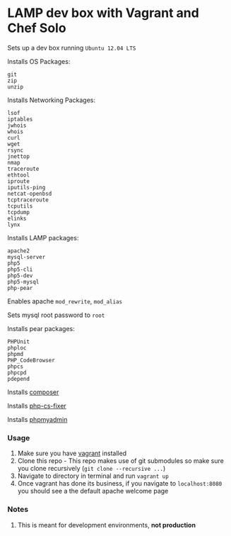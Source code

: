 # LAMP dev box with Vagrant and Chef Solo

Sets up a dev box running `Ubuntu 12.04 LTS`

Installs OS Packages:

```
git
zip
unzip
```
Installs Networking Packages:

```
lsof
iptables
jwhois
whois
curl
wget
rsync
jnettop
nmap
traceroute
ethtool
iproute
iputils-ping
netcat-openbsd
tcptraceroute
tcputils
tcpdump
elinks
lynx
```

Installs LAMP packages:

```
apache2
mysql-server
php5
php5-cli
php5-dev
php5-mysql
php-pear
```

Enables apache `mod_rewrite`, `mod_alias`

Sets mysql root password to `root`

Installs pear packages:

```
PHPUnit
phploc
phpmd
PHP_CodeBrowser
phpcs
phpcpd
pdepend
```

Installs [composer](http://getcomposer.org/)

Installs [php-cs-fixer](https://github.com/fabpot/PHP-CS-Fixer)

Installs [phpmyadmin](http://www.phpmyadmin.net/home_page/index.php)

### Usage

1. Make sure you have [vagrant](http://www.vagrantup.com/) installed
2. Clone this repo - This repo makes use of git submodules so make sure you clone recursively (`git clone --recursive ...`)
3. Navigate to directory in terminal and run `vagrant up`
4. Once vagrant has done its business, if you navigate to `localhost:8080` you should see a the default apache welcome page

### Notes

1. This is meant for development environments, **not production**
